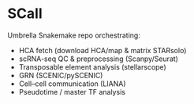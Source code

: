 # SCall
Umbrella Snakemake repo orchestrating:
- HCA fetch (download HCA/map & matrix STARsolo)
- scRNA-seq QC & preprocessing (Scanpy/Seurat)
- Transposable element analysis (stellarscope)
- GRN (SCENIC/pySCENIC)
- Cell–cell communication (LIANA)
- Pseudotime / master TF analysis
